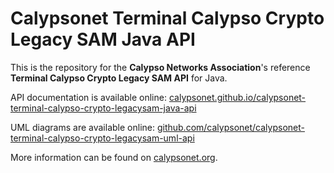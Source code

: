# Calypsonet Terminal Calypso Crypto Legacy SAM Java API

This is the repository for the **Calypso Networks Association**'s reference **Terminal Calypso Crypto Legacy SAM API** for Java.

API documentation is available online: [calypsonet.github.io/calypsonet-terminal-calypso-crypto-legacysam-java-api](https://calypsonet.github.io/calypsonet-terminal-calypso-crypto-legacysam-java-api)

UML diagrams are available online: [github.com/calypsonet/calypsonet-terminal-calypso-crypto-legacysam-uml-api](https://github.com/calypsonet/calypsonet-terminal-calypso-crypto-legacysam-uml-api)

More information can be found on [calypsonet.org](http://calypsonet.org).
